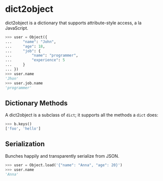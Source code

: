 dict2object
====

dict2object is a dictionary that supports attribute-style access, a la JavaScript.
```py
>>> user = Object({
...     "name": "John",
...     "age": 18,
...     "job": {
...         "name": "programmer",
...         "experience": 5
...     }
... })
>>> user.name
'Jhon'
>>> user.job.name
'programmer'
```
Dictionary Methods
------------------

A dict2object is a subclass of ``dict``; it supports all the methods a ``dict`` does:

````py
>>> b.keys()
['foo', 'hello']
````

Serialization
-------------

Bunches happily and transparently serialize from JSON.

````py
>>> user = Object.load('{"name": "Anna", "age": 20}')
>>> user.name
'Anna'
````
